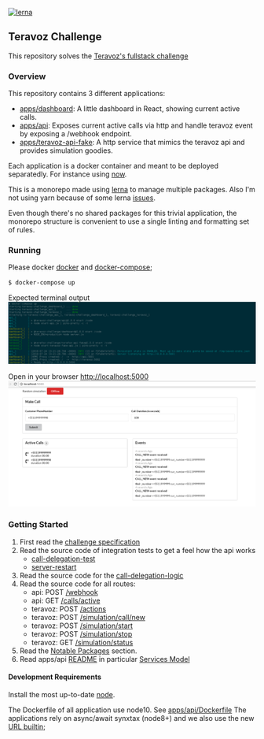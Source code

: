 [![lerna](https://img.shields.io/badge/maintained%20with-lerna-cc00ff.svg)](https://lernajs.io/)

## Teravoz Challenge

This repository solves the [Teravoz's fullstack challenge](https://github.com/felipeblassioli/teravoz-challenge/blob/master/docs/challenge.md)

### Overview

This repository contains 3 different applications:
   - [apps/dashboard](https://github.com/felipeblassioli/teravoz-challenge/tree/master/apps/dashboard): A little dashboard in React, showing current active calls.
   - [apps/api](https://github.com/felipeblassioli/teravoz-challenge/tree/master/apps/api): Exposes current active calls via http and handle teravoz event by exposing a /webhook endpoint.
   - [apps/teravoz-api-fake](https://github.com/felipeblassioli/teravoz-challenge/tree/master/apps/teravoz-fake-api): A http service that mimics the teravoz api and provides simulation goodies.

Each application is a docker container and meant to be deployed separatedly. For instance using [now](https://zeit.co/now).

This is a monorepo made using [lerna](https://github.com/lerna/lerna) to manage multiple packages.
Also I'm not using yarn because of some lerna [issues](https://github.com/lerna/lerna/issues/1349).

Even though there's no shared packages for this trivial application, the monorepo structure is convenient to use a single linting and formatting set of rules.

### Running

Please docker [docker](https://docs.docker.com/install/) and [docker-compose](https://docs.docker.com/compose/install/);

```bash
$ docker-compose up
```

Expected terminal output
![alt docker-compose](https://github.com/felipeblassioli/teravoz-challenge/blob/master/images/docker-compose-up.png)

Open in your browser [http://localhost:5000](http://localhost:5000)
![alt dashboard](https://github.com/felipeblassioli/teravoz-challenge/blob/master/images/dashboard.png)

### Getting Started

1. First read the [challenge specification](https://github.com/felipeblassioli/teravoz-challenge/blob/master/docs/challenge.md)
2. Read the source code of integration tests to get a feel how the api works
    - [call-delegation-test](https://github.com/felipeblassioli/teravoz-challenge/blob/master/apps/api/integration-test/call-delegation.test.js)
    - [server-restart](https://github.com/felipeblassioli/teravoz-challenge/blob/master/apps/api/integration-test/server-restart.test.js)
3. Read the source code for the [call-delegation-logic](https://github.com/felipeblassioli/teravoz-challenge/blob/master/apps/api/src/services/TeravozEventHandlerService/logic/call-delegation-logic.js)
4. Read the source code for all routes:
    - api: POST [/webhook](https://github.com/felipeblassioli/teravoz-challenge/blob/master/apps/api/src/routes/webhook.js#L18)
    - api: GET [/calls/active](https://github.com/felipeblassioli/teravoz-challenge/blob/master/apps/api/src/routes/calls.js#L7)
    - teravoz: POST [/actions](https://github.com/felipeblassioli/teravoz-challenge/blob/master/apps/teravoz-api-fake/src/routes/actions.js#L17)
    - teravoz: POST [/simulation/call/new](https://github.com/felipeblassioli/teravoz-challenge/blob/master/apps/teravoz-api-fake/src/routes/simulation.js#L6)
    - teravoz: POST [/simulation/start](https://github.com/felipeblassioli/teravoz-challenge/blob/master/apps/teravoz-api-fake/src/routes/simulation.js#L17)
    - teravoz: POST [/simulation/stop](https://github.com/felipeblassioli/teravoz-challenge/blob/master/apps/teravoz-api-fake/src/routes/simulation.js#L24)
    - teravoz: GET [/simulation/status](https://github.com/felipeblassioli/teravoz-challenge/blob/master/apps/teravoz-api-fake/src/routes/simulation.js#L29)
4. Read the [Notable Packages](https://github.com/felipeblassioli/teravoz-challenge/blob/master/docs/notable-packages.md) section.
5. Read apps/api [README](https://github.com/felipeblassioli/teravoz-challenge/blob/master/apps/api/README.md) in particular [Services Model](https://github.com/felipeblassioli/teravoz-challenge/tree/master/apps/api#services-model)

#### Development Requirements

Install the most up-to-date [node](https://nodejs.org/en/download/).

The Dockerfile of all application use node10. See [apps/api/Dockerfile](https://github.com/felipeblassioli/teravoz-challenge/blob/master/apps/api/Dockerfile)
The applications rely on async/await synxtax (node8+) and we also use the new [URL builtin](https://nodejs.org/api/url.html);


